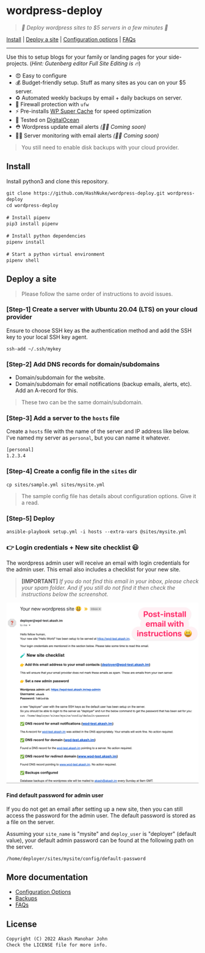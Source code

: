 # wordpress-deploy
> *🚀 Deploy wordpress sites to $5 servers in a few minutes 🚀*

[Install](#install) | [Deploy a site](#deploy-a-site) | [Configuration options](docs/configuration.md) | [FAQs](docs/faqs.md)

-----

Use this to setup blogs for your family or landing pages for your side-projects. (*Hint: Gutenberg editor Full Site Editing is 🔥*)

* 😍 Easy to configure
* 💰 Budget-friendly setup. Stuff as many sites as you can on your $5 server.
* ♻️ Automated weekly backups by email + daily backups on server.
* 💪 Firewall protection with `ufw`
* ⚡️ Pre-installs [WP Super Cache](https://wordpress.org/plugins/wp-super-cache/) for speed optimization
* 🧪 Tested on [DigitalOcean](https://www.digitalocean.com/)
* ⛑ Wordpress update email alerts *(👨‍💻 Coming soon)*
* 👮‍♀️ Server monitoring with email alerts *(👨‍💻 Coming soon)*

> You still need to enable disk backups with your cloud provider.

## Install

Install python3 and clone this repository.

```
git clone https://github.com/HashNuke/wordpress-deploy.git wordpress-deploy
cd wordpress-deploy

# Install pipenv
pip3 install pipenv

# Install python dependencies
pipenv install

# Start a python virtual environment
pipenv shell
```

## Deploy a site

> Please follow the same order of instructions to avoid issues.

### [Step-1] Create a server with Ubuntu 20.04 (LTS) on your cloud provider

Ensure to choose SSH key as the authentication method and add the SSH key to your local SSH key agent.

```
ssh-add ~/.ssh/mykey
```

### [Step-2] Add DNS records for domain/subdomains

* Domain/subdomain for the website.
* Domain/subdomain for email notifications (backup emails, alerts, etc). Add an A-record for this.

> These two can be the same domain/subdomain.

### [Step-3] Add a server to the `hosts` file

Create a `hosts` file with the name of the server and IP address like below. I've named my server as `personal`, but you can name it whatever.

```play
[personal]
1.2.3.4
```

### [Step-4] Create a config file in the `sites` dir

```
cp sites/sample.yml sites/mysite.yml
```

> The sample config file has details about configuration options. Give it a read.

### [Step-5] Deploy

```
ansible-playbook setup.yml -i hosts --extra-vars @sites/mysite.yml
```

### 👉 Login credentials + New site checklist 😃

The wordpress admin user will receive an email with login credentials for the admin user. This email also includes a checklist for your new site.

> **[IMPORTANT]** *If you do not find this email in your inbox, please check your spam folder. And if you still do not find it then check the instructions below the screenshot.*

![Post-install email with instructions](docs/images/post-install-email.png)

#### Find default password for admin user

If you do not get an email after setting up a new site, then you can still access the password for the admin user. The default password is stored as a file on the server.

Assuming your `site_name` is "mysite" and `deploy_user` is "deployer" (default value), your default admin password can be found at the following path on the server.

```
/home/deployer/sites/mysite/config/default-password
```

## More documentation

* [Configuration Options](docs/configuration.md)
* [Backups](docs/backups.md)
* [FAQs](docs/faqs.md)

## License

```
Copyright (C) 2022 Akash Manohar John
Check the LICENSE file for more info.
```
